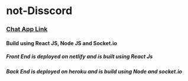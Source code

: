 # not-Disscord

### [Chat App Link](https://notdiscord.netlify.app/)

#### Build using React JS, Node JS and Socket.io

##### Front End is deployed on netlify and is built using React Js

##### Back End is deployed on heroku and is build using Node and socket.io
